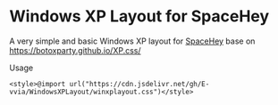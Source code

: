 # Windows XP Layout for SpaceHey

A very simple and basic Windows XP layout for [SpaceHey]("https://spacehey.com/home") base on https://botoxparty.github.io/XP.css/

Usage

```
<style>@import url("https://cdn.jsdelivr.net/gh/E-vvia/WindowsXPLayout/winxplayout.css")</style>
```
